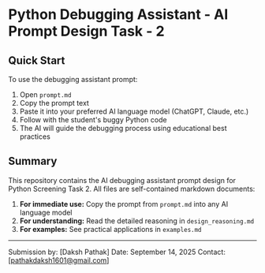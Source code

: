 # Python Debugging Assistant - AI Prompt Design Task - 2

## Quick Start
To use the debugging assistant prompt:

1. Open `prompt.md`
2. Copy the prompt text
3. Paste it into your preferred AI language model (ChatGPT, Claude, etc.)
4. Follow with the student's buggy Python code
5. The AI will guide the debugging process using educational best practices

## Summary
This repository contains the AI debugging assistant prompt design for Python Screening Task 2. All files are self-contained markdown documents:

1. **For immediate use:** Copy the prompt from `prompt.md` into any AI language model
2. **For understanding:** Read the detailed reasoning in `design_reasoning.md`
3. **For examples:** See practical applications in `examples.md`

---
Submission by: [Daksh Pathak]
Date: September 14, 2025
Contact: [pathakdaksh1601@gmail.com]